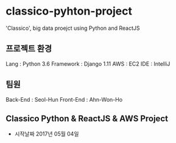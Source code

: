 # classico-pyhton-project
'Classico', big data proejct using Python and ReactJS

## 프로젝트 환경
  Lang : Python 3.6
  Framework : Django 1.11
  AWS : EC2
  IDE : IntelliJ

## 팀원 
  Back-End : Seol-Hun
  Front-End : Ahn-Won-Ho

## Classico Python & ReactJS & AWS Project


- 시작날짜 2017년 05월 04일

